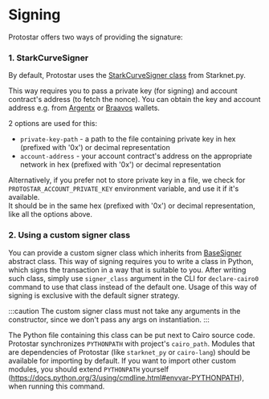 # Signing
Protostar offers two ways of providing the signature:

### 1. StarkCurveSigner

By default, Protostar uses the [StarkCurveSigner class](https://starknetpy.readthedocs.io/en/latest/signer.html#starknet_py.net.signer.stark_curve_signer.StarkCurveSigner) from Starknet.py.

This way requires you to pass a private key (for signing) and account contract's address (to fetch the nonce).
You can obtain the key and account address e.g. from [Argentx](https://chrome.google.com/webstore/detail/argent-x/dlcobpjiigpikoobohmabehhmhfoodbb) or [Braavos](https://chrome.google.com/webstore/detail/braavos-wallet/jnlgamecbpmbajjfhmmmlhejkemejdma) wallets. 

2 options are used for this:
- `private-key-path` - a path to the file containing private key in hex (prefixed with '0x') or decimal representation 
- `account-address` - your account contract's address on the appropriate network in hex (prefixed with '0x') or decimal representation

Alternatively, if you prefer not to store private key in a file, we check for `PROTOSTAR_ACCOUNT_PRIVATE_KEY` environment variable, and use it if it's available.   
It should be in the same hex (prefixed with '0x') or decimal representation, like all the options above.

### 2. Using a custom signer class

You can provide a custom signer class which inherits from [BaseSigner](https://starknetpy.readthedocs.io/en/latest/signer.html#starknet_py.net.signer.BaseSigner) abstract class. 
This way of signing requires you to write a class in Python, which signs the transaction in a way that is suitable to you.
After writing such class, simply use `signer_class` argument in the CLI for `declare-cairo0` command to use that class instead of the default one.
Usage of this way of signing is exclusive with the default signer strategy.

:::caution
The custom signer class must not take any arguments in the constructor, since we don't pass any args on instantiation.
:::

The Python file containing this class can be put next to Cairo source code.
Protostar synchronizes `PYTHONPATH` with project's `cairo_path`.
Modules that are dependencies of Protostar (like `starknet_py` or `cairo-lang`) should be available for importing by default.
If you want to import other custom modules, you should extend `PYTHONPATH` yourself (https://docs.python.org/3/using/cmdline.html#envvar-PYTHONPATH), when running this command.

